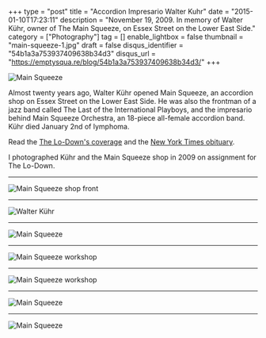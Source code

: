 +++
type = "post"
title = "Accordion Impresario Walter Kuhr"
date = "2015-01-10T17:23:11"
description = "November 19, 2009. In memory of Walter K&uuml;hr, owner of The Main Squeeze, on Essex Street on the Lower East Side."
category = ["Photography"]
tag = []
enable_lightbox = false
thumbnail = "main-squeeze-1.jpg"
draft = false
disqus_identifier = "54b1a3a753937409638b34d3"
disqus_url = "https://emptysqua.re/blog/54b1a3a753937409638b34d3/"
+++

<p><img style="display:block; margin-left:auto; margin-right:auto;" src="main-squeeze-8.jpg" alt="Main Squeeze" title="Main Squeeze" /></p>
<p>Almost twenty years ago, Walter K&uuml;hr opened Main Squeeze, an accordion shop on Essex Street on the Lower East Side. He was also the frontman of a jazz band called The Last of the International Playboys, and the impresario behind Main Squeeze Orchestra, an 18-piece all-female accordion band. K&uuml;hr died January 2nd of lymphoma.</p>
<p>Read the <a href="http://www.thelodownny.com/leslog/2015/01/friends-loved-ones-remember-walter-kuehr-of-main-squeeze-orchestra.html">The Lo-Down's coverage</a> and the <a href="http://www.nytimes.com/2015/01/09/nyregion/walter-khr-accordion-evangelist-dies-at-59.html?ref=nyregion&amp;_r=1">New York Times obituary</a>.</p>
<p>I photographed K&uuml;hr and the Main Squeeze shop in 2009 on assignment for The Lo-Down.</p>
<hr />
<p><img style="display:block; margin-left:auto; margin-right:auto;" src="main-squeeze-1.jpg" alt="Main Squeeze shop front" title="Main Squeeze shop front" /></p>
<hr />
<p><img style="display:block; margin-left:auto; margin-right:auto;" src="main-squeeze-2.jpg" alt="Walter K&uuml;hr" title="Walter K&uuml;hr" /></p>
<hr />
<p><img style="display:block; margin-left:auto; margin-right:auto;" src="main-squeeze-6.jpg" alt="Main Squeeze" title="Main Squeeze" /></p>
<hr />
<p><img style="display:block; margin-left:auto; margin-right:auto;" src="main-squeeze-3.jpg" alt="Main Squeeze workshop" title="Main Squeeze workshop" /></p>
<hr />
<p><img style="display:block; margin-left:auto; margin-right:auto;" src="main-squeeze-4.jpg" alt="Main Squeeze workshop" title="Main Squeeze workshop" /></p>
<hr />
<p><img style="display:block; margin-left:auto; margin-right:auto;" src="main-squeeze-7.jpg" alt="Main Squeeze" title="Main Squeeze" /></p>
<hr />
<p><img style="display:block; margin-left:auto; margin-right:auto;" src="main-squeeze-5.jpg" alt="Main Squeeze" title="Main Squeeze" /></p>

